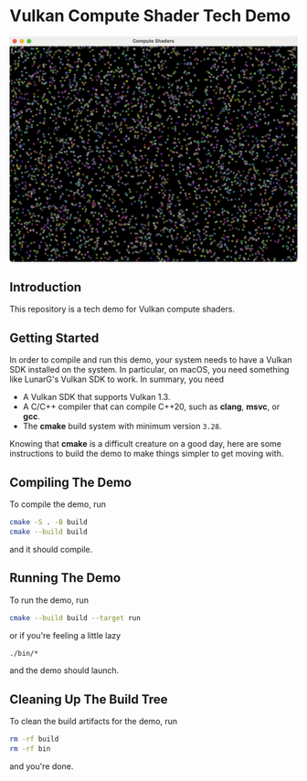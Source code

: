 # Vulkan Compute Shader Tech Demo

![Screenshot](readme.png)

## Introduction
This repository is a tech demo for Vulkan compute shaders.

## Getting Started
In order to compile and run this demo, your system needs to have a Vulkan
SDK installed on the system. In particular, on macOS, you need something
like LunarG's Vulkan SDK to work. In summary, you need

* A Vulkan SDK that supports Vulkan 1.3.
* A C/C++ compiler that can compile C++20, such as **clang**, **msvc**, or **gcc**.
* The **cmake** build system with minimum version `3.28`.

Knowing that **cmake** is a difficult creature on a good day, here are some
instructions to build the demo to make things simpler to get moving with.

## Compiling The Demo

To compile the demo, run

```bash
cmake -S . -B build
cmake --build build
```

and it should compile.

## Running The Demo

To run the demo, run
```bash
cmake --build build --target run
```
or if you're feeling a little lazy
```bash
./bin/*
```

and the demo should launch.

## Cleaning Up The Build Tree

To clean the build artifacts for the demo, run

```bash
rm -rf build
rm -rf bin
```

and you're done.
